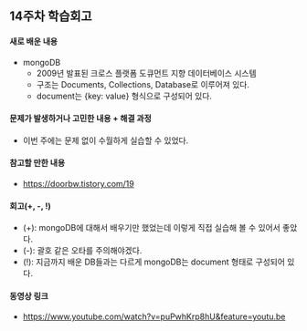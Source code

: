 ## 14주차 학습회고

#### 새로 배운 내용
  - mongoDB
    - 2009년 발표된 크로스 플랫폼 도큐먼트 지향 데이터베이스 시스템
    - 구조는 Documents, Collections, Database로 이루어져 있다.
    - document는 {key: value} 형식으로 구성되어 있다.

#### 문제가 발생하거나 고민한 내용 + 해결 과정
  - 이번 주에는 문제 없이 수월하게 실습할 수 있었다.

#### 참고할 만한 내용
  - https://doorbw.tistory.com/19

#### 회고(+, -, !)
  - (+): mongoDB에 대해서 배우기만 했었는데 이렇게 직접 실습해 볼 수 있어서 좋았다.
  - (-): 괄호 같은 오타를 주의해야겠다.
  - (!): 지금까지 배운 DB들과는 다르게 mongoDB는 document 형태로 구성되어 있다.

#### 동영상 링크
  - https://www.youtube.com/watch?v=puPwhKrp8hU&feature=youtu.be
